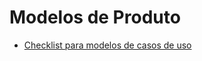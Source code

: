 # Modelos de Produto
- [Checklist para modelos de casos de uso](https://github.com/GabrielMarquesdaSilva/Catalogo-de-Tecnicas-de-Checklist/blob/Modelos-de-Produto/Checklist%20para%20modelos%20de%20casos%20de%20uso.md)
